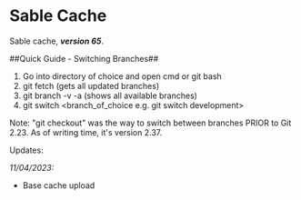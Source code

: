# Sable Cache

Sable cache, **_version 65_**.

##Quick Guide - Switching Branches##
1. Go into directory of choice and open cmd or git bash 
2. git fetch (gets all updated branches)
3. git branch -v -a (shows all available branches)
4. git switch <branch_of_choice e.g. git switch development>

Note: "git checkout" was the way to switch between branches PRIOR to Git 2.23. As of writing time, it's version 2.37.


Updates:

_11/04/2023:_
- Base cache upload
